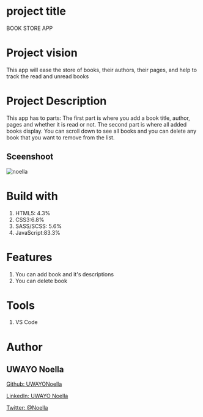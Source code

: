 # project title

BOOK STORE APP
# Project vision
This app will ease the store of books, their authors, their pages, and help to track the read and unread books
# Project Description
This app has to parts: The first part is where you add a book title, author, pages and whether it is read or not. The second part is where all added books display. You can scroll down to see all books and you can delete any book that you want to remove from the list.
## Sceenshoot
![noella](https://user-images.githubusercontent.com/106772337/173237927-50297d9f-e180-4ee7-b978-3761b58bf02a.png)
# Build with
1. HTML5: 4.3%
2. CSS3:6.8%
3. SASS/SCSS: 5.6%
4. JavaScript:83.3%
# Features
1. You can add book and it's descriptions
2. You can delete book
# Tools
1. VS Code
# Author
## UWAYO Noella
[Github: UWAYONoella](https://github.comUWAYONoella)

[LinkedIn: UWAYO Noella](https://www.linkedin.com/in/UWAY-Noella-a7851a124/)

[Twitter: @Noella](https://twitter.com/Noella)
